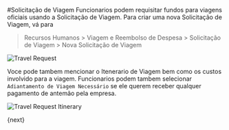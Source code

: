 <!-- add-breadcrumbs -->
#Solicitação de Viagem
Funcionarios podem requisitar fundos para viagens oficiais usando a Solicitação de Viagem. Para criar uma nova Solicitação de Viagem, vá para

> Recursos Humanos > Viagem e Reembolso de Despesa > Solicitação de Viagem > Nova Solicitação de Viagem

<img class="screenshot" alt="Travel Request" src="{{docs_base_url}}/assets/img/human-resources/travel-request.png">

Voce pode tambem mencionar o Itenerario de Viagem bem como os custos involvido para a viagem. Funcionarios podem tambem selecionar `Adiantamento de Viagem Necessário` se ele querem receber qualquer pagamento de antemão pela empresa.

<img class="screenshot" alt="Travel Request Itinerary" src="{{docs_base_url}}/assets/img/human-resources/travel-request-itinerary.png">

{next}

